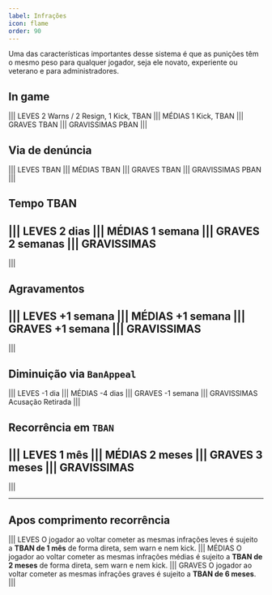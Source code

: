 ```yaml
---
label: Infrações
icon: flame
order: 90
---
```


Uma das características importantes desse sistema é que as punições têm o mesmo peso para qualquer jogador, seja ele novato, experiente ou veterano e para administradores.

## In game
||| LEVES
2 Warns / 2 Resign, 1 Kick, TBAN
||| MÉDIAS
1 Kick, TBAN
||| GRAVES
TBAN
||| GRAVISSIMAS
PBAN
|||


## Via de denúncia
||| LEVES
TBAN
||| MÉDIAS
TBAN
||| GRAVES
TBAN
||| GRAVISSIMAS
PBAN
|||


## Tempo TBAN
||| LEVES
2 dias
||| MÉDIAS
1 semana
||| GRAVES
2 semanas
||| GRAVISSIMAS
-- 
|||


## Agravamentos
||| LEVES
+1 semana
||| MÉDIAS
+1 semana
||| GRAVES
+1 semana
||| GRAVISSIMAS
-- 
|||

## Diminuição via `BanAppeal`
||| LEVES
-1 dia
||| MÉDIAS
-4 dias
||| GRAVES
-1 semana
||| GRAVISSIMAS
Acusação Retirada
|||

## Recorrência em `TBAN`
||| LEVES
1 mês
||| MÉDIAS
2 meses
||| GRAVES
3 meses
||| GRAVISSIMAS
--
|||

---




## Apos comprimento recorrência
||| LEVES
O jogador ao voltar cometer as mesmas infrações leves é sujeito a **TBAN de 1 mês** de forma direta, sem warn e nem kick.
||| MÉDIAS
O jogador ao voltar cometer as mesmas infrações médias é sujeito a **TBAN de 2 meses** de forma direta, sem warn e nem kick.
||| GRAVES
O  jogador ao voltar cometer as mesmas infrações graves é sujeito a **TBAN de 6 meses**.
|||
